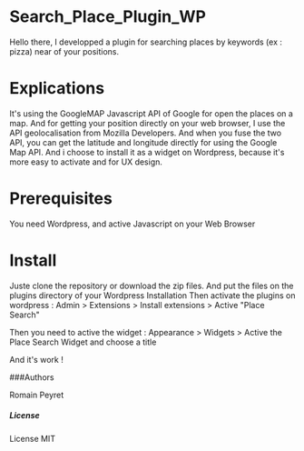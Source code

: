 # Search_Place_Plugin_WP

Hello there, I developped a plugin for searching places by keywords (ex : pizza) near of your positions.

# Explications

It's using the GoogleMAP Javascript API of Google for open the places on a map. And for getting your position directly on your web browser, I use the API geolocalisation from Mozilla Developers.
And when you fuse the two API, you can get the latitude and longitude directly for using the Google Map API.
And i choose to install it as a widget on Wordpress, because it's more easy to activate and for UX design.

# Prerequisites

You need Wordpress, and active Javascript on your Web Browser

# Install

Juste clone the repository or download the zip files. And put the files on the plugins directory of your Wordpress Installation
Then activate the plugins on wordpress : Admin > Extensions > Install extensions > Active "Place Search"

Then you need to active the widget : Appearance > Widgets > Active the Place Search Widget and choose a title

And it's work !


###Authors

Romain Peyret

##### License

License MIT
